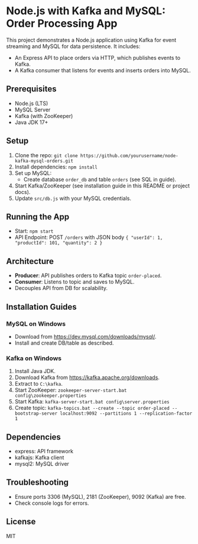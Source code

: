 # Node.js with Kafka and MySQL: Order Processing App

This project demonstrates a Node.js application using Kafka for event streaming and MySQL for data persistence. It includes:
- An Express API to place orders via HTTP, which publishes events to Kafka.
- A Kafka consumer that listens for events and inserts orders into MySQL.

## Prerequisites
- Node.js (LTS)
- MySQL Server
- Kafka (with ZooKeeper)
- Java JDK 17+

## Setup
1. Clone the repo: `git clone https://github.com/yourusername/node-kafka-mysql-orders.git`
2. Install dependencies: `npm install`
3. Set up MySQL:
   - Create database `order_db` and table `orders` (see SQL in guide).
4. Start Kafka/ZooKeeper (see installation guide in this README or project docs).
5. Update `src/db.js` with your MySQL credentials.

## Running the App
- Start: `npm start`
- API Endpoint: POST `/orders` with JSON body `{ "userId": 1, "productId": 101, "quantity": 2 }`

## Architecture
- **Producer**: API publishes orders to Kafka topic `order-placed`.
- **Consumer**: Listens to topic and saves to MySQL.
- Decouples API from DB for scalability.

## Installation Guides
### MySQL on Windows
- Download from https://dev.mysql.com/downloads/mysql/.
- Install and create DB/table as described.

### Kafka on Windows
1. Install Java JDK.
2. Download Kafka from https://kafka.apache.org/downloads.
3. Extract to `C:\kafka`.
4. Start ZooKeeper: `zookeeper-server-start.bat config\zookeeper.properties`
5. Start Kafka: `kafka-server-start.bat config\server.properties`
6. Create topic: `kafka-topics.bat --create --topic order-placed --bootstrap-server localhost:9092 --partitions 1 --replication-factor 1`

## Dependencies
- express: API framework
- kafkajs: Kafka client
- mysql2: MySQL driver

## Troubleshooting
- Ensure ports 3306 (MySQL), 2181 (ZooKeeper), 9092 (Kafka) are free.
- Check console logs for errors.

## License
MIT